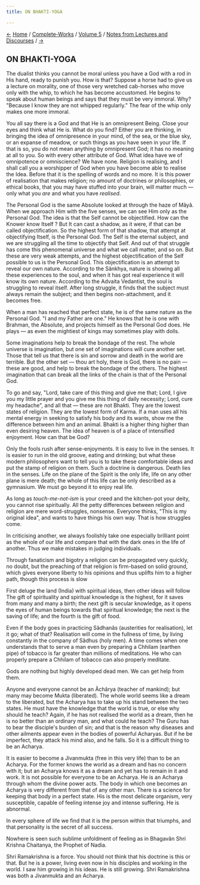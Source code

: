 ```yaml
---
title: ON BHAKTI-YOGA

---
```

<div>

[←](the_evils_of_adhikarivada.htm) [Home](../../../index.htm) /
[Complete-Works](../../complete_works.htm) / [Volume
5](../volume_5_contents.htm) / [Notes from Lectures and
Discourses](notes_from_lectures_and_discourses_contents.htm)
/ [→](ishvara_and_brahman.htm)

  

## ON BHAKTI-YOGA

The dualist thinks you cannot be moral unless you have a God with a rod
in His hand, ready to punish you. How is that? Suppose a horse had to
give us a lecture on morality, one of those very wretched cab-horses who
move only with the whip, to which he has become accustomed. He begins to
speak about human beings and says that they must be very immoral. Why?
"Because I know they are not whipped regularly." The fear of the whip
only makes one more immoral.

You all say there is a God and that He is an omnipresent Being. Close
your eyes and think what He is. What do you find? Either you are
thinking, in bringing the idea of omnipresence in your mind, of the sea,
or the blue sky, or an expanse of meadow, or such things as you have
seen in your life. If that is so, you do not mean anything by
omnipresent God; it has no meaning at all to you. So with every other
attribute of God. What idea have we of omnipotence or omniscience? We
have none. Religion is realising, and I shall call you a worshipper of
God when you have become able to realise the Idea. Before that it is the
spelling of words and no more. It is this power of realisation that
makes religion; no amount of doctrines or philosophies, or ethical
books, that you may have stuffed into your brain, will matter much —
only what you *are* and what you have *realised*.

The Personal God is the same Absolute looked at through the haze of
Mâyâ. When we approach Him with the five senses, we can see Him only as
the Personal God. The idea is that the Self cannot be objectified. How
can the Knower know Itself ? But It can cast a shadow, as it were, if
that can be called objectification. So the highest form of that shadow,
that attempt at objectifying Itself, is the Personal God. The Self is
the eternal subject, and we are struggling all the time to objectify
that Self. And out of that struggle has come this phenomenal universe
and what we call matter, and so on. But these are very weak attempts,
and the highest objectification of the Self possible to us is the
Personal God. This objectification is an attempt to reveal our own
nature. According to the Sânkhya, nature is showing all these
experiences to the soul, and when it has got real experience it will
know its own nature. According to the Advaita Vedantist, the soul is
struggling to reveal itself. After long struggle, it finds that the
subject must always remain the subject; and then begins non-attachment,
and it becomes free.

When a man has reached that perfect state, he is of the same nature as
the Personal God. "I and my Father are one." He knows that he is one
with Brahman, the Absolute, and projects himself as the Personal God
does. He plays — as even the mightiest of kings may sometimes play with
dolls.

Some imaginations help to break the bondage of the rest. The whole
universe is imagination, but one set of imaginations will cure another
set. Those that tell us that there is sin and sorrow and death in the
world are terrible. But the other set — thou art holy, there is God,
there is no pain — these are good, and help to break the bondage of the
others. The highest imagination that can break all the links of the
chain is that of the Personal God.

To go and say, "Lord, take care of this thing and give me that; Lord, I
give you my little prayer and you give me this thing of daily necessity;
Lord, cure my headache", and all that — these are not Bhakti. They are
the lowest states of religion. They are the lowest form of Karma. If a
man uses all his mental energy in seeking to satisfy his body and its
wants, show me the difference between him and an animal. Bhakti is a
higher thing higher than even desiring heaven. The idea of heaven is of
a place of intensified enjoyment. How can that be God?

Only the fools rush after sense-enjoyments. It is easy to live in the
senses. It is easier to run in the old groove, eating and drinking; but
what these modern philosophers want to tell you is to take these
comfortable ideas and put the stamp of religion on them. Such a doctrine
is dangerous. Death lies in the senses. Life on the plane of the Spirit
is the only life, life on any other plane is mere death; the whole of
this life can be only described as a gymnasium. We must go beyond it to
enjoy real life.

As long as *touch-me-not-ism* is your creed and the kitchen-pot your
deity, you cannot rise spiritually. All the petty differences between
religion and religion are mere word-struggles, nonsense. Everyone
thinks, "This is my original idea", and wants to have things his own
way. That is how struggles come.

In criticising another, we always foolishly take one especially
brilliant point as the whole of our life and compare that with the dark
ones in the life of another. Thus we make mistakes in judging
individuals.

Through fanaticism and bigotry a religion can be propagated very
quickly, no doubt, but the preaching of that religion is firm-based on
solid ground, which gives everyone liberty to his opinions and thus
uplifts him to a higher path, though this process is slow

First deluge the land (India) with spiritual ideas, then other ideas
will follow The gift of spirituality and spiritual knowledge is the
highest, for it saves from many and many a birth; the next gift is
secular knowledge, as it opens the eyes of human beings towards that
spiritual knowledge; the next is the saving of life; and the fourth is
the gift of food.

Even if the body goes in practicing Sâdhanâs (austerities for
realisation), let it go; what of that? Realisation will come in the
fullness of time, by living constantly in the company of Sâdhus (holy
men). A time comes when one understands that to serve a man even by
preparing a Chhilam (earthen pipe) of tobacco is far greater than
millions of meditations. He who can properly prepare a Chhilam of
tobacco can also properly meditate.

Gods are nothing but highly developed dead men. We can get help from
them.

Anyone and everyone cannot be an Âchârya (teacher of mankind); but many
may become Mukta (liberated). The whole world seems like a dream to the
liberated, but the Acharya has to take up his stand between the two
states. He must have the knowledge that the world is true, or else why
should he teach? Again, if he has not realised the world as a dream,
then he is no better than an ordinary man, and what could he teach? The
Guru has to bear the disciple's burden of sin; and that is the reason
why diseases and other ailments appear even in the bodies of powerful
Acharyas. But if he be imperfect, they attack his mind also, and he
falls. So it is a difficult thing to be an Acharya.

It is easier to become a Jivanmukta (free in this very life) than to be
an Acharya. For the former knows the world as a dream and has no concern
with it; but an Acharya knows it as a dream and yet has to remain in it
and work. It is not possible for everyone to be an Acharya. He is an
Acharya through whom the divine power acts. The body in which one
becomes an Acharya is very different from that of any other man. There
is a science for keeping that body in a perfect state. His is the most
delicate organism, very susceptible, capable of feeling intense joy and
intense suffering. He is abnormal.

In every sphere of life we find that it is the person within that
triumphs, and that personality is the secret of all success.

Nowhere is seen such sublime unfoldment of feeling as in Bhagavân Shri
Krishna Chaitanya, the Prophet of Nadia.

Shri Ramakrishna is a force. You should not think that his doctrine is
this or that. But he is a power, living even now in his disciples and
working in the world. I saw him growing in his ideas. He is still
growing. Shri Ramakrishna was both a Jivanmukta and an Acharya.

</div>
